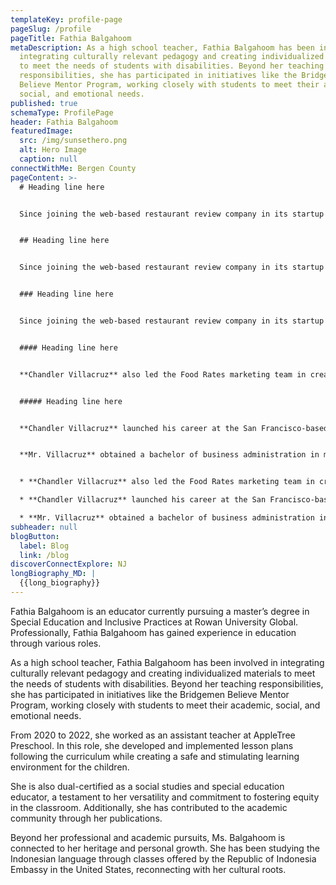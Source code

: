 ```yaml
---
templateKey: profile-page
pageSlug: /profile
pageTitle: Fathia Balgahoom
metaDescription: As a high school teacher, Fathia Balgahoom has been involved in
  integrating culturally relevant pedagogy and creating individualized materials
  to meet the needs of students with disabilities. Beyond her teaching
  responsibilities, she has participated in initiatives like the Bridgemen
  Believe Mentor Program, working closely with students to meet their academic,
  social, and emotional needs.
published: true
schemaType: ProfilePage
header: Fathia Balgahoom
featuredImage:
  src: /img/sunsethero.png
  alt: Hero Image
  caption: null
connectWithMe: Bergen County
pageContent: >-
  # Heading line here


  Since joining the web-based restaurant review company in its startup phase, **Chandler Villacruz** has spearheaded market research activities that have allowed the firm to build effective advertising campaigns and achieve sound business growth.


  ## Heading line here


  Since joining the web-based restaurant review company in its startup phase, **Chandler Villacruz** has spearheaded market research activities that have allowed the firm to build effective advertising campaigns and achieve sound business growth.


  ### Heading line here


  Since joining the web-based restaurant review company in its startup phase, **Chandler Villacruz** has spearheaded market research activities that have allowed the firm to build effective advertising campaigns and achieve sound business growth.


  #### Heading line here


  **Chandler Villacruz** also led the Food Rates marketing team in creating a successful *user rewards program* that boosted online signups by 10,000 accounts in its first 30 days. For his achievements in his field, the [San Francisco Business Times](file:///home/surajit/Downloads/executives%20(2)/executives/profile.html#) recognized him as one of its “40 Under 40” *business leaders* in 2014.


  ##### Heading line here


  **Chandler Villacruz** launched his career at the San Francisco-based Healthy Living. After only six years with the firm, he advanced from his position of marketing associate to the role of marketing director.


  **Mr. Villacruz** obtained a bachelor of business administration in marketing from the Mays Business School at Texas A&M University, where he pursued the Advertising Strategy career track. Subsequently, he earned a master of science in marketing at the University of Southern California.


  * **Chandler Villacruz** also led the Food Rates marketing team in creating a successful *user rewards program* that boosted online signups by 10,000 accounts in its first 30 days. For his achievements in his field, the [San Francisco Business Times](file:///home/surajit/Downloads/executives%20(2)/executives/profile.html#) recognized him as one of its “40 Under 40” *business leaders* in 2014.

  * **Chandler Villacruz** launched his career at the San Francisco-based Healthy Living. After only six years with the firm, he advanced from his position of marketing associate to the role of marketing director.

  * **Mr. Villacruz** obtained a bachelor of business administration in marketing from the Mays Business School at Texas A&M University, where he pursued the Advertising Strategy career track. Subsequently, he earned a master of science in marketing at the University of Southern California.
subheader: null
blogButton:
  label: Blog
  link: /blog
discoverConnectExplore: NJ
longBiography_MD: |
  {{long_biography}}
---
```

Fathia Balgahoom is an educator currently pursuing a master’s degree in Special Education and Inclusive Practices at Rowan University Global. Professionally, Fathia Balgahoom has gained experience in education through various roles.

As a high school teacher, Fathia Balgahoom has been involved in integrating culturally relevant pedagogy and creating individualized materials to meet the needs of students with disabilities. Beyond her teaching responsibilities, she has participated in initiatives like the Bridgemen Believe Mentor Program, working closely with students to meet their academic, social, and emotional needs.

From 2020 to 2022, she worked as an assistant teacher at AppleTree Preschool. In this role, she developed and implemented lesson plans following the curriculum while creating a safe and stimulating learning environment for the children.

She is also dual-certified as a social studies and special education educator, a testament to her versatility and commitment to fostering equity in the classroom. Additionally, she has contributed to the academic community through her publications.

Beyond her professional and academic pursuits, Ms. Balgahoom is connected to her heritage and personal growth. She has been studying the Indonesian language through classes offered by the Republic of Indonesia Embassy in the United States, reconnecting with her cultural roots.